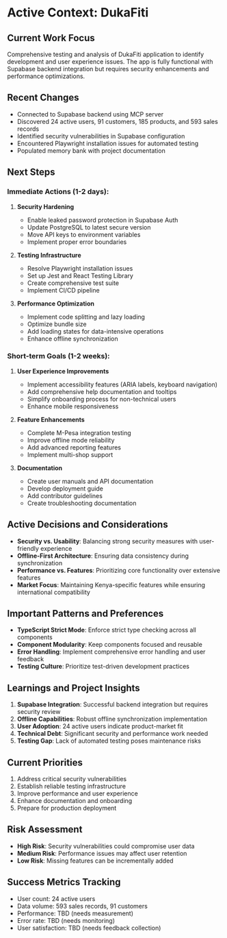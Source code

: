 # Active Context: DukaFiti

## Current Work Focus
Comprehensive testing and analysis of DukaFiti application to identify development and user experience issues. The app is fully functional with Supabase backend integration but requires security enhancements and performance optimizations.

## Recent Changes
- Connected to Supabase backend using MCP server
- Discovered 24 active users, 91 customers, 185 products, and 593 sales records
- Identified security vulnerabilities in Supabase configuration
- Encountered Playwright installation issues for automated testing
- Populated memory bank with project documentation

## Next Steps
### Immediate Actions (1-2 days):
1. **Security Hardening**
   - Enable leaked password protection in Supabase Auth
   - Update PostgreSQL to latest secure version
   - Move API keys to environment variables
   - Implement proper error boundaries

2. **Testing Infrastructure**
   - Resolve Playwright installation issues
   - Set up Jest and React Testing Library
   - Create comprehensive test suite
   - Implement CI/CD pipeline

3. **Performance Optimization**
   - Implement code splitting and lazy loading
   - Optimize bundle size
   - Add loading states for data-intensive operations
   - Enhance offline synchronization

### Short-term Goals (1-2 weeks):
1. **User Experience Improvements**
   - Implement accessibility features (ARIA labels, keyboard navigation)
   - Add comprehensive help documentation and tooltips
   - Simplify onboarding process for non-technical users
   - Enhance mobile responsiveness

2. **Feature Enhancements**
   - Complete M-Pesa integration testing
   - Improve offline mode reliability
   - Add advanced reporting features
   - Implement multi-shop support

3. **Documentation**
   - Create user manuals and API documentation
   - Develop deployment guide
   - Add contributor guidelines
   - Create troubleshooting documentation

## Active Decisions and Considerations
- **Security vs. Usability**: Balancing strong security measures with user-friendly experience
- **Offline-First Architecture**: Ensuring data consistency during synchronization
- **Performance vs. Features**: Prioritizing core functionality over extensive features
- **Market Focus**: Maintaining Kenya-specific features while ensuring international compatibility

## Important Patterns and Preferences
- **TypeScript Strict Mode**: Enforce strict type checking across all components
- **Component Modularity**: Keep components focused and reusable
- **Error Handling**: Implement comprehensive error handling and user feedback
- **Testing Culture**: Prioritize test-driven development practices

## Learnings and Project Insights
1. **Supabase Integration**: Successful backend integration but requires security review
2. **Offline Capabilities**: Robust offline synchronization implementation
3. **User Adoption**: 24 active users indicate product-market fit
4. **Technical Debt**: Significant security and performance work needed
5. **Testing Gap**: Lack of automated testing poses maintenance risks

## Current Priorities
1. Address critical security vulnerabilities
2. Establish reliable testing infrastructure
3. Improve performance and user experience
4. Enhance documentation and onboarding
5. Prepare for production deployment

## Risk Assessment
- **High Risk**: Security vulnerabilities could compromise user data
- **Medium Risk**: Performance issues may affect user retention
- **Low Risk**: Missing features can be incrementally added

## Success Metrics Tracking
- User count: 24 active users
- Data volume: 593 sales records, 91 customers
- Performance: TBD (needs measurement)
- Error rate: TBD (needs monitoring)
- User satisfaction: TBD (needs feedback collection)
